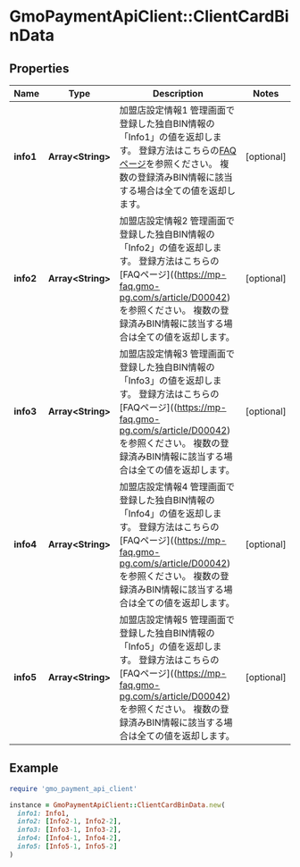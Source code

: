 # GmoPaymentApiClient::ClientCardBinData

## Properties

| Name | Type | Description | Notes |
| ---- | ---- | ----------- | ----- |
| **info1** | **Array&lt;String&gt;** | 加盟店設定情報1   管理画面で登録した独自BIN情報の「Info1」の値を返却します。   登録方法はこちらの[FAQページ](https://mp-faq.gmo-pg.com/s/article/D00042)を参照ください。   複数の登録済みBIN情報に該当する場合は全ての値を返却します。  | [optional] |
| **info2** | **Array&lt;String&gt;** | 加盟店設定情報2   管理画面で登録した独自BIN情報の「Info2」の値を返却します。   登録方法はこちらの[FAQページ]((https://mp-faq.gmo-pg.com/s/article/D00042)を参照ください。   複数の登録済みBIN情報に該当する場合は全ての値を返却します。  | [optional] |
| **info3** | **Array&lt;String&gt;** | 加盟店設定情報3   管理画面で登録した独自BIN情報の「Info3」の値を返却します。   登録方法はこちらの[FAQページ]((https://mp-faq.gmo-pg.com/s/article/D00042)を参照ください。   複数の登録済みBIN情報に該当する場合は全ての値を返却します。  | [optional] |
| **info4** | **Array&lt;String&gt;** | 加盟店設定情報4   管理画面で登録した独自BIN情報の「Info4」の値を返却します。   登録方法はこちらの[FAQページ]((https://mp-faq.gmo-pg.com/s/article/D00042)を参照ください。   複数の登録済みBIN情報に該当する場合は全ての値を返却します。  | [optional] |
| **info5** | **Array&lt;String&gt;** | 加盟店設定情報5   管理画面で登録した独自BIN情報の「Info5」の値を返却します。   登録方法はこちらの[FAQページ]((https://mp-faq.gmo-pg.com/s/article/D00042)を参照ください。   複数の登録済みBIN情報に該当する場合は全ての値を返却します。  | [optional] |

## Example

```ruby
require 'gmo_payment_api_client'

instance = GmoPaymentApiClient::ClientCardBinData.new(
  info1: Info1,
  info2: [Info2-1, Info2-2],
  info3: [Info3-1, Info3-2],
  info4: [Info4-1, Info4-2],
  info5: [Info5-1, Info5-2]
)
```


